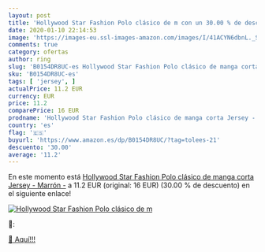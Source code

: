 ```yaml
---
layout: post
title: 'Hollywood Star Fashion Polo clásico de m con un 30.00 % de descuento'
date: 2020-01-10 22:14:53
image: 'https://images-eu.ssl-images-amazon.com/images/I/41ACYN6dbnL._SL200_.jpg'
comments: true
category: ofertas
author: ring
slug: 'B0154DR8UC-es Hollywood Star Fashion Polo clásico de manga corta Jersey...'
sku: 'B0154DR8UC-es'
tags: [ 'jersey', ]
actualPrice: 11.2 EUR
currency: EUR
price: 11.2
comparePrice: 16 EUR
prodname: 'Hollywood Star Fashion Polo clásico de manga corta Jersey - Marrón -'
country: 'es'
flag: '🇪🇸'
buyurl: 'https://www.amazon.es/dp/B0154DR8UC/?tag=tolees-21'
descuento: '30.00'
average: '11.2'
---
```


En este momento está [Hollywood Star Fashion Polo clásico de manga corta Jersey - Marrón -](https://www.amazon.es/dp/B0154DR8UC/?tag=tolees-21) a 11.2 EUR (original: 16 EUR) (30.00 %  de descuento) en el siguiente enlace!

[![Hollywood Star Fashion Polo clásico de m](https://images-eu.ssl-images-amazon.com/images/I/41ACYN6dbnL._SL200_.jpg)](https://www.amazon.es/dp/B0154DR8UC/?tag=tolees-21)

🔎:


[🛒 Aquí!!!](https://www.amazon.es/dp/B0154DR8UC/?tag=tolees-21)
